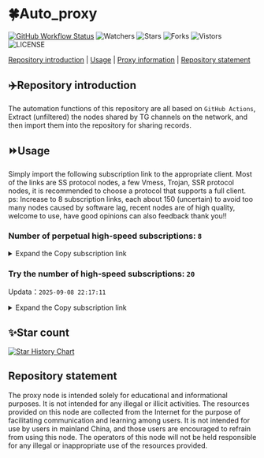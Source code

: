 # 🍀Auto_proxy
[![GitHub Workflow Status](https://img.shields.io/github/actions/workflow/status/PangTouY00/Auto_proxy/main.yml?branch=main)](https://github.com/PangTouY00/Auto_proxy/actions/workflows/main.yml?branch=main) 
![Watchers](https://img.shields.io/github/watchers/w1770946466/Auto_proxy) ![Stars](https://img.shields.io/github/stars/PangTouY00/Auto_proxy) ![Forks](https://img.shields.io/github/forks/w1770946466/Auto_proxy) ![Vistors](https://visitor-badge.laobi.icu/badge?page_id=PangTouY00.Auto_proxy) ![LICENSE](https://img.shields.io/badge/license-CC%20BY--SA%204.0-green.svg)

[Repository introduction](https://github.com/PangTouY00/Auto_proxy#Repositoryintroduction) | [Usage](https://github.com/PangTouY00/Auto_proxy#Usage) | [Proxy information](https://github.com/PangTouY00/Auto_proxy#Proxyinformation) | [Repository statement](https://github.com/PangTouY00/Auto_proxy#Repositorystatement)

## ✈️Repository introduction
The automation functions of this repository are all based on `GitHub Actions`,
Extract (unfiltered) the nodes shared by TG channels on the network, and then import them into the repository for sharing records.

## ⏩Usage
Simply import the following subscription link to the appropriate client. Most of the links are SS protocol nodes, a few Vmess, Trojan, SSR protocol nodes, it is recommended to choose a protocol that supports a full client.
ps: Increase to 8 subscription links, each about 150 (uncertain) to avoid too many nodes caused by software lag, recent nodes are of high quality, welcome to use, have good opinions can also feedback thank you!!

### Number of perpetual high-speed subscriptions: `8`

<details>
  <summary>Expand the Copy subscription link</summary>

  
- [Multiprotocol Base64 encoding](https://raw.githubusercontent.com/PangTouY00/Auto_proxy/main/Long_term_subscription1)
`https://raw.githubusercontent.com/PangTouY00/Auto_proxy/main/Long_term_subscription_num`
`Total number of merge nodes: 317`

- [Multiprotocol Base64 encoding](https://raw.githubusercontent.com/PangTouY00/Auto_proxy/main/Long_term_subscription1)
`https://raw.githubusercontent.com/PangTouY00/Auto_proxy/main/Long_term_subscription1`
`Total number of merge nodes: 40`

- [Multiprotocol Base64 encoding](https://raw.githubusercontent.com/PangTouY00/Auto_proxy/main/Long_term_subscription2)
`https://raw.githubusercontent.com/PangTouY00/Auto_proxy/main/Long_term_subscription2`
`Total number of merge nodes: 40`

- [Multiprotocol Base64 encoding](https://raw.githubusercontent.com/PangTouY00/Auto_proxy/main/Long_term_subscription3)
`https://raw.githubusercontent.com/PangTouY00/Auto_proxy/main/Long_term_subscription3`
`Total number of merge nodes: 40`

- [Multiprotocol Base64 encoding](https://raw.githubusercontent.com/PangTouY00/Auto_proxy/main/Long_term_subscription4)
`https://raw.githubusercontent.com/PangTouY00/Auto_proxy/main/Long_term_subscription4`
`Total number of merge nodes: 40`

- [Multiprotocol Base64 encoding](https://raw.githubusercontent.comPangTouY00/Auto_proxy/main/Long_term_subscription5)
`https://raw.githubusercontent.com/PangTouY00/Auto_proxy/main/Long_term_subscription5`
`Total number of merge nodes: 40`

- [Multiprotocol Base64 encoding](https://raw.githubusercontent.com/PangTouY00/Auto_proxy/main/Long_term_subscription6)
`https://raw.githubusercontent.com/PangTouY00/Auto_proxy/main/Long_term_subscription6`
`Total number of merge nodes: 40`

- [Multiprotocol Base64 encoding](https://raw.githubusercontent.com/PangTouY00/Auto_proxy/main/Long_term_subscription7)
`https://raw.githubusercontent.com/PangTouY00/Auto_proxy/main/Long_term_subscription7`
`Total number of merge nodes: 40`

- [Multiprotocol Base64 encoding](https://raw.githubusercontent.com/PangTouY00/Auto_proxy/main/Long_term_subscription8)
`https://raw.githubusercontent.com/PangTouY00/Auto_proxy/main/Long_term_subscription8`
`Total number of merge nodes: 37`

- [Clash subscription](https://raw.githubusercontent.com/PangTouY00/Auto_proxy/main/Long_term_subscription2.yaml)
`https://raw.githubusercontent.com/PangTouY00/Auto_proxy/main/Long_term_subscription1.yaml`


- [Clash subscription](https://raw.githubusercontent.com/PangTouY00/Auto_proxy/main/Long_term_subscription2.yaml)
`https://raw.githubusercontent.com/PangTouY00/Auto_proxy/main/Long_term_subscription2.yaml`


- [Clash subscription](https://raw.githubusercontent.com/PangTouY00/Auto_proxy/main/Long_term_subscription3.yaml)
`https://raw.githubusercontent.com/PangTouY00/Auto_proxy/main/Long_term_subscription3.yaml`
  
</details>

### Try the number of high-speed subscriptions: `20`
Updata：`2025-09-08 22:17:11`


<details>
  <summary>Expand the Copy subscription link</summary>  




























































































































































































































































































































































































































































































































































































































































































































































































































































































































































































































































































































































































































































































































































































































































































































































































































































































































































































































































































































































































































































































































































































































































































































































































































































































































































































































































































































































































































































































































































































































































































































































































































































































































































































































































































































































































































































































































































































































































































































































































































































































































































































































































































































































































































































































































































































































































































































































































































































































































































































































































































































































































































































































































































































































































































































































































































































































































































































































































































































































































































































































































































































































































































































































































































































































































































































































































































































































































































































































































































































































































































































































































































































































































































































































































































































































































































































































































































































































































































































































































































































































































































































































































































































































































































































































































































































































































































































































































































































































































































































































































































































































































































































































































































































































































































































































































































































































































































































































































































































































































































































































































































































































































































































































































































































































































































































































































































































































































































































































































































































































































































































































































































































































































































































































































































































































































































































































































































































































































































































































































































































































































































































































































































































































































































































































































































































































































































































































































































































































































































































































































































































































































































































































































































































































































































































































































































































































































































































































































































































































































































































































































































































































































































































































































































































































































































































































































































































































































































































































































































































































































































































































































































































































































































































































































































































































































































































































































































































































































































































































































































































































































































































































































































































































































































































































































































































































































































































































































































































































































































































































































































































































































































































































































































































































































































































































































































































































































































































































































































































































































































































































































































































































































































































































































































































































































































































































































































































































































































































































































































































































































































































































































































































































































































































































































































































































































































































































































































































































































































































































































































































































































































































































































































































































































































































































































































































































































































































































































































































































































































































































































































































































































































































































































































































































































































































































































































































































































































































































































































































































































































































































































































































































































































































































































































































































































































































































































































































































































































































































































































































































































































































































































































































































































































































































































































































































































































>Trial subscription：
`https://sdvpapi.meytsoyxx.com/api/v1/client/subscribe?token=a98ca294668db6c6d8e4bcf8f2b1ed53`




>Trial subscription：
`https://go.yueyun.de/api/v1/client/subscribe?token=c29dc05a42d68b071e5367f865540b55`




>Trial subscription：
`https://dash.tuzivip02.top/api/v1/client/subscribe?token=831096dbe74da9a66d492c9efa5d5127`




>Trial subscription：
`https://qingyun.zybs.eu.org/api/v1/client/subscribe?token=415ee7f31bd2ae25032bcbddaa71896e`




>Trial subscription：
`https://cfvpn.com/api/v1/client/subscribe?token=9be149b8b6f3a57f620af6131ea05add`




>Trial subscription：
`https://nekocloud.qzz.io/api/v1/client/subscribe?token=1beca6cc34d65ac9bcd75b3a40287c90`




>Trial subscription：
`https://xiaohuolongjc.top/api/v1/client/subscribe?token=a2f7b71bee2d5bbe60e44b73c3668ad6`




>Trial subscription：
`https://dash.tuzivip01.top/api/v1/client/subscribe?token=82c135623615048ccd04a07a1065b04f`




>Trial subscription：
`https://nekocloud.xx.kg/api/v1/client/subscribe?token=2c2f6e968496a5e5e46791349856d33f`




>Trial subscription：
`https://guanwang.1010520.click/api/v1/client/subscribe?token=e928abbe80dda39f0bf3e1af563111c0`




>Trial subscription：
`https://ldld.whtjdasha.com/api/v1/client/subscribe?token=4d22f4ec7626f83514cb41ede37533bf`




>Trial subscription：
`https://www.huojian2.xyz/api/v1/client/subscribe?token=aa5dfd04c60f7b6b6cda9f065033c18f`




>Trial subscription：
`https://www.eeevpn.com/api/v1/client/subscribe?token=693b3d2b74b47886424f504204b0932f`




>Trial subscription：
`https://yywhale.com/api/v1/client/subscribe?token=0011b46ab82d4be415fdb20d97749906`




>Trial subscription：
`https://dashuai.us/api/v1/client/subscribe?token=37f327b9f40bd1667eb956617c0f35c3`




>Trial subscription：
`https://ld88.nxxbbf.com/api/v1/client/subscribe?token=8668abc81feb0ff1047fece558ab02fe`




>Trial subscription：
`https://dl.vfkum.website/api/v1/client/subscribe?token=fca5f4562e89b387a4d4af6340b466f3`




>Trial subscription：
`https://dash.tuzivip03.top/api/v1/client/subscribe?token=c97580ad604ea91efae7d874aec7fc8f`




>Trial subscription：
`https://v2b.zyrhk.top/api/v1/client/subscribe?token=227653bd605ce8e1aea0479ede8a4c78`




>Trial subscription：
`https://kingfisher.top/api/v1/client/subscribe?token=57dcc1e7645bfbbd923075c9de156273`



</details>

## ✨Star count
[![Star History Chart](https://api.star-history.com/svg?repos=PangTouY00/Auto_proxy&type=Date)](https://star-history.com/#w1770946466/Auto_proxy&Date)



## Repository statement
The proxy node is intended solely for educational and informational purposes. It is not intended for any illegal or illicit activities. The resources provided on this node are collected from the Internet for the purpose of facilitating communication and learning among users. It is not intended for use by users in mainland China, and those users are encouraged to refrain from using this node. The operators of this node will not be held responsible for any illegal or inappropriate use of the resources provided.
